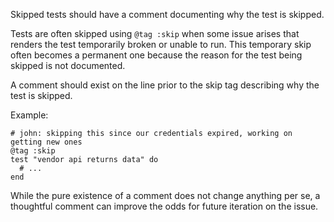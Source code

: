 Skipped tests should have a comment documenting why the test is skipped.

Tests are often skipped using `@tag :skip` when some issue arises that renders
the test temporarily broken or unable to run. This temporary skip often becomes
a permanent one because the reason for the test being skipped is not documented.

A comment should exist on the line prior to the skip tag describing why the test is
skipped.

Example:

    # john: skipping this since our credentials expired, working on getting new ones
    @tag :skip
    test "vendor api returns data" do
      # ...
    end

While the pure existence of a comment does not change anything per se, a thoughtful
comment can improve the odds for future iteration on the issue.
